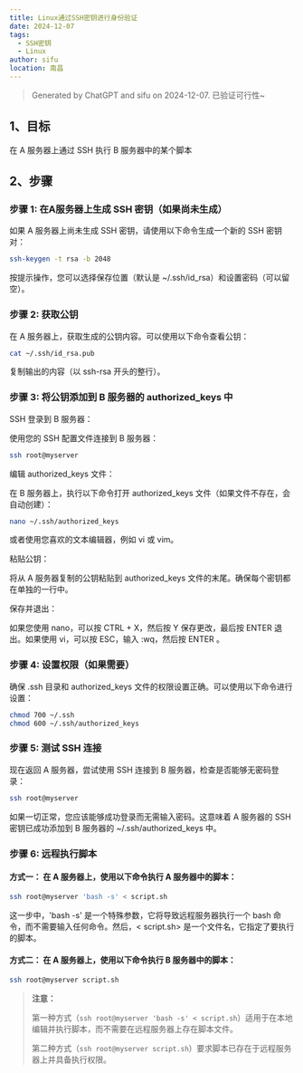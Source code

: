 ```yaml
---
title: Linux通过SSH密钥进行身份验证
date: 2024-12-07 
tags:
  - SSH密钥
  - Linux
author: sifu
location: 南昌
---
```


> Generated by ChatGPT and sifu on 2024-12-07. 已验证可行性~

## 1、目标

在 A 服务器上通过 SSH 执行 B 服务器中的某个脚本

## 2、步骤

### 步骤 1: 在A服务器上生成 SSH 密钥（如果尚未生成）
如果 A 服务器上尚未生成 SSH 密钥，请使用以下命令生成一个新的 SSH 密钥对：

```bash
ssh-keygen -t rsa -b 2048
```

按提示操作，您可以选择保存位置（默认是 ~/.ssh/id_rsa）和设置密码（可以留空）。

### 步骤 2: 获取公钥
在 A 服务器上，获取生成的公钥内容。可以使用以下命令查看公钥：

```bash
cat ~/.ssh/id_rsa.pub
```
复制输出的内容（以 ssh-rsa 开头的整行）。

### 步骤 3: 将公钥添加到 B 服务器的 authorized_keys 中
SSH 登录到 B 服务器：

使用您的 SSH 配置文件连接到 B 服务器：

```bash
ssh root@myserver
```

编辑 authorized_keys 文件：

在 B 服务器上，执行以下命令打开 authorized_keys 文件（如果文件不存在，会自动创建）：

```bash
nano ~/.ssh/authorized_keys
```
或者使用您喜欢的文本编辑器，例如 vi 或 vim。

粘贴公钥：

将从 A 服务器复制的公钥粘贴到 authorized_keys 文件的末尾。确保每个密钥都在单独的一行中。

保存并退出：

如果您使用 nano，可以按 CTRL + X，然后按 Y 保存更改，最后按 ENTER 退出。如果使用 vi，可以按 ESC，输入 :wq，然后按 ENTER 。

### 步骤 4: 设置权限（如果需要）
确保 .ssh 目录和 authorized_keys 文件的权限设置正确。可以使用以下命令进行设置：

```bash
chmod 700 ~/.ssh
chmod 600 ~/.ssh/authorized_keys
```

### 步骤 5: 测试 SSH 连接
现在返回 A 服务器，尝试使用 SSH 连接到 B 服务器，检查是否能够无密码登录：

```bash
ssh root@myserver
```

如果一切正常，您应该能够成功登录而无需输入密码。这意味着 A 服务器的 SSH 密钥已成功添加到 B 服务器的 ~/.ssh/authorized_keys 中。

### 步骤 6: 远程执行脚本

#### 方式一： 在 A 服务器上，使用以下命令执行 A 服务器中的脚本：
```bash
ssh root@myserver 'bash -s' < script.sh
```

这一步中，'bash -s' 是一个特殊参数，它将导致远程服务器执行一个 bash 命令，而不需要输入任何命令。然后，< script.sh> 是一个文件名，它指定了要执行的脚本。

#### 方式二： 在 A 服务器上，使用以下命令执行 B 服务器中的脚本：

```bash
ssh root@myserver script.sh
```

> **注意：**
> 
> 第一种方式（`ssh root@myserver 'bash -s' < script.sh`）适用于在本地编辑并执行脚本，而不需要在远程服务器上存在脚本文件。
> 
> 第二种方式（`ssh root@myserver script.sh`）要求脚本已存在于远程服务器上并具备执行权限。

